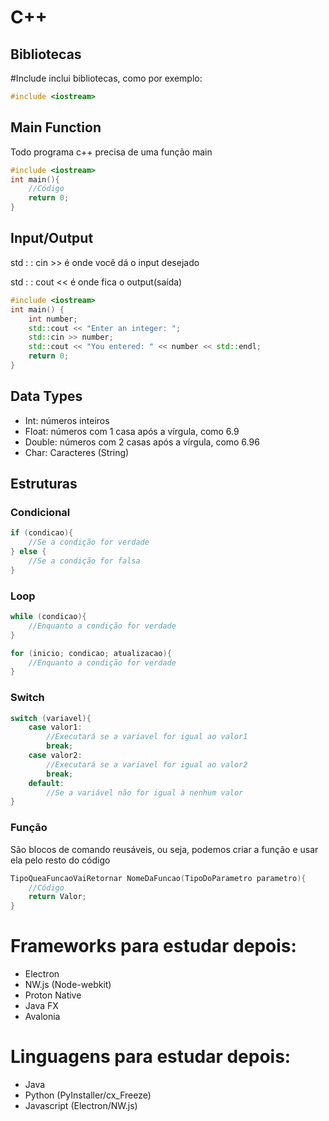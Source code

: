 # C++

## Bibliotecas
#Include inclui bibliotecas, como por exemplo:
```C++
#include <iostream>
```

## Main Function
Todo programa c++ precisa de uma função main 
```C++
#include <iostream>
int main(){
    //Código
    return 0;
}
```

## Input/Output
std : : cin >> é onde você dá o input desejado

std : : cout << é onde fica o output(saída)
```c++
#include <iostream>
int main() {
    int number;
    std::cout << "Enter an integer: ";
    std::cin >> number;
    std::cout << "You entered: " << number << std::endl;
    return 0;
}

```

## Data Types
- Int: números inteiros
- Float: números com 1 casa após a vírgula, como 6.9
- Double: números com 2 casas após a vírgula, como 6.96
- Char: Caracteres (String)

## Estruturas

### Condicional
```c++
if (condicao){
    //Se a condição for verdade
} else {
    //Se a condição for falsa
}
```

### Loop
```c++
while (condicao){
    //Enquanto a condição for verdade
}

for (inicio; condicao; atualizacao){
    //Enquanto a condição for verdade
}
```

### Switch 
```c++
switch (variavel){
    case valor1:
        //Executará se a variavel for igual ao valor1
        break;
    case valor2:
        //Executará se a variavel for igual ao valor2
        break;
    default: 
        //Se a variável não for igual à nenhum valor
} 
```

### Função 
São blocos de comando reusáveis, ou seja, podemos criar a função e usar ela pelo resto do código
```c++
TipoQueaFuncaoVaiRetornar NomeDaFuncao(TipoDoParametro parametro){
    //Código
    return Valor;
}
```

# Frameworks para estudar depois:
- Electron 
- NW.js (Node-webkit)
- Proton Native
- Java FX
- Avalonia

# Linguagens para estudar depois: 
- Java 
- Python (PyInstaller/cx_Freeze)
- Javascript (Electron/NW.js)
